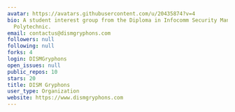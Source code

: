 ```yaml
---
avatar: https://avatars.githubusercontent.com/u/20435874?v=4
bio: A student interest group from the Diploma in Infocomm Security Management, Singapore
  Polytechnic.
email: contactus@dismgryphons.com
followers: null
following: null
forks: 4
login: DISMGryphons
open_issues: null
public_repos: 10
stars: 20
title: DISM Gryphons
user_type: Organization
website: https://www.dismgryphons.com
---
```

